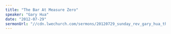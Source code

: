 ```yaml
---
title: "The Bar At Measure Zero"
speaker: "Gary Hua"
date: "2012-07-29"
sermonUrl: "//cdn.lwechurch.com/sermons/20120729_sunday_rev_gary_hua_the_bar_at_measure_zero.mp3"
---
```

